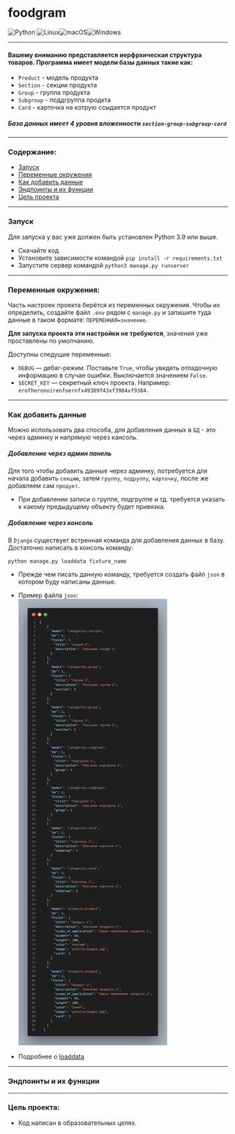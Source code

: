 # foodgram
![Python](https://img.shields.io/badge/python-3670A0?style=for-the-badge&logo=python&logoColor=ffdd54)
![Linux](https://img.shields.io/badge/Linux-FCC624?style=for-the-badge&logo=linux&logoColor=black)![macOS](https://img.shields.io/badge/mac%20os-000000?style=for-the-badge&logo=macos&logoColor=F0F0F0)![Windows](https://img.shields.io/badge/Windows-0078D6?style=for-the-badge&logo=windows&logoColor=white)

___

#### Вашему вниманию представляется иерфрхическая структура товаров. Программа имеет модели базы данных такие как: 
* `Product` - модель продукта
* `Section` - секции продукта
* `Group` - группа продукта
* `Subgroup` - поддгруппа продкта
* `Card` - карточка на котрую ссыдается продукт

##### База данных имеет 4 уровня вложенности `section-group-subgroup-card` 
___
### Содержание:
* [Запуск]()
* [Переменные окружения]()
* [Как добавить данные]()
* [Эндпоинты и их функции]()
* [Цель проекта]()
___
### Запуск

Для запуска у вас уже должен быть установлен Python 3.9 или выше.

- Скачайте код
- Установите зависимости командой `pip install -r requirements.txt`
- Запустите сервер командой `python3 manage.py runserver`
___
### Переменные окружения:

Часть настроек проекта берётся из переменных окружения. Чтобы их определить, создайте файл `.env` рядом с `manage.py` и запишите туда данные в таком формате: `ПЕРЕМЕННАЯ=значение`.

**Для запуска проекта эти настройки не требуются**, значения уже проставлены по умолчанию.

Доступны следущие переменные:
- `DEBUG` — дебаг-режим. Поставьте `True`, чтобы увидеть отладочную информацию в случае ошибки. Выключается значением `False`.
- `SECRET_KEY` — секретный ключ проекта. Например: `erofheronoirenfoernfx49389f43xf3984xf9384`.
___
### Как добавить данные

Можно использовать два способа, для добавления данных в `БД` - это через админку и напрямую через кансоль.

##### Добавление через админ панель

Для того чтобы добавить данные через админку, потребуется для начала добавить `секцию`, затем `группу`, `подруппу`, `карточку`, после же добавляем сам `продукт`.

* При добавлении записи о группе, подгруппе и тд. требуется указать к какому предыдущему объекту будет привязка.

##### Добавление через консоль

В `Django` существует встренная команда для добавления данных в базу. Достаточно написать в консоль команду:
```
python manage.py loaddata fixture_name
```
* Прежде чем писать данную команду, требуется создать файл `json` в котором буду написаны данные.

* Пример файла `json`:
![](picture/code.png)

* Подробнее о [loaddata](https://www.pythontutorial.net/django-tutorial/django-loaddata/)

___
### Эндпоинты и их функции


___

### Цель проекта:
* Код написан в образовательных целях.
